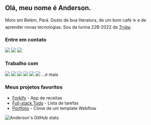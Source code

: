 ## Olá, meu nome é Anderson.

Moro em Belém, Pará. Gosto de boa literatura, de um bom café ☕ e de aprender novas tecnologias. Sou da turma 22B-2022 da _[Trybe](https://www.betrybe.com/)_.

### Entre em contato
<a href="mailto:andersonfpcorrea@gmail.com"><img src="https://img.shields.io/badge/Gmail-D14836?style=for-the-badge&logo=gmail&logoColor=white"></a> <a href="https://www.linkedin.com/in/andersonfpcorrea/"><img src="https://img.shields.io/badge/LinkedIn-0077B5?style=for-the-badge&logo=linkedin&logoColor=white"></a> <a href="https://cv-andersonfpcorrea.pages.dev/index.br"><img src="https://img.shields.io/badge/portfolio-0A0A0A?style=for-the-badge&logo=dev.to&logoColor=white"></a> 

### Trabalho com
<img src="https://img.shields.io/badge/JavaScript-F7DF1E?style=for-the-badge&logo=javascript&logoColor=black"> <img src="https://shields.io/badge/TypeScript-3178C6?logo=TypeScript&logoColor=FFF&style=flat-square"> <img src="https://img.shields.io/badge/Node.js-43853D?style=for-the-badge&logo=node.js&logoColor=white"> <img src="https://img.shields.io/badge/HTML5-E34F26?style=for-the-badge&logo=html5&logoColor=white"> <img src="https://img.shields.io/badge/CSS3-1572B6?style=for-the-badge&logo=css3&logoColor=white"> <img src="https://img.shields.io/badge/React-20232A?style=for-the-badge&logo=react&logoColor=61DAFB"> 
...e mais


### Meus projetos favoritos
* <a href="https://github.com/andersonfpcorrea/recipes-app">Forkify</a> - App de receitas
* <a href="https://github.com/andersonfpcorrea/todo-list-react-aws">Full-stack Todo</a> - Lista de tarefas 
* <a href="https://github.com/andersonfpcorrea/andersonfpcorrea.github.io">Portfolio</a> - Clone de um template Webflow

![Anderson's GitHub stats](https://github-readme-stats.vercel.app/api?username=andersonfpcorrea&count_private=true)
